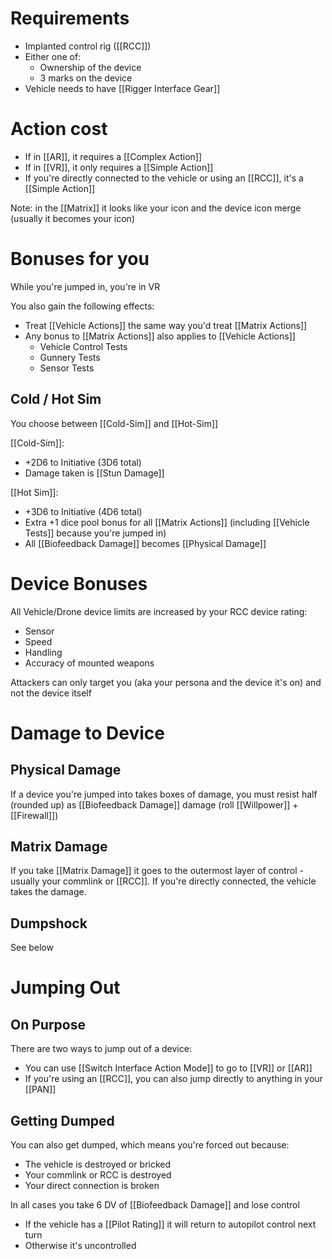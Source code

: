 # Requirements
- Implanted control rig ([[RCC]])
- Either one of:
	- Ownership of the device
	- 3 marks on the device
- Vehicle needs to have [[Rigger Interface Gear]]

# Action cost
- If in [[AR]], it requires a [[Complex Action]]
- If in [[VR]], it only requires a [[Simple Action]]
- If you're directly connected to the vehicle or using an [[RCC]], it's a [[Simple Action]]

Note: in the [[Matrix]] it looks like your icon and the device icon merge (usually it becomes your icon)

# Bonuses for you
While you're jumped in, you're in VR

You also gain the following effects:
- Treat  [[Vehicle Actions]] the same way you'd treat [[Matrix Actions]]
- Any bonus to [[Matrix Actions]] also applies to [[Vehicle Actions]]
	- Vehicle Control Tests
	-  Gunnery Tests
	-  Sensor Tests

## Cold / Hot Sim
You choose between [[Cold-Sim]] and [[Hot-Sim]]

[[Cold-Sim]]:
- +2D6 to Initiative (3D6 total)
- Damage taken is [[Stun Damage]]

[[Hot Sim]]:
- +3D6 to Initiative (4D6 total)
- Extra +1 dice pool bonus for all [[Matrix Actions]] (including [[Vehicle Tests]] because you're jumped in)
- All [[Biofeedback Damage]] becomes [[Physical Damage]]

# Device Bonuses
All Vehicle/Drone device limits are increased by your RCC device rating:
- Sensor
- Speed
- Handling
- Accuracy of mounted weapons

Attackers can only target you (aka your persona and the device it's on) and not the device itself


# Damage to Device
## Physical Damage
If a device you're jumped into takes boxes of damage, you must resist half (rounded up) as [[Biofeedback Damage]] damage (roll [[Willpower]] + [[Firewall]])

## Matrix Damage
If you take [[Matrix Damage]] it goes to the outermost layer of control - usually your commlink or [[RCC]].  If you're directly connected, the vehicle takes the damage.

## Dumpshock
See below


# Jumping Out
## On Purpose
There are two ways to jump out of a device:
- You can use [[Switch Interface Action Mode]] to go to [[VR]] or [[AR]]
- If you're using an [[RCC]], you can also jump directly to anything in your [[PAN]]

## Getting Dumped
You can also get dumped, which means you're forced out because:
- The vehicle is destroyed or bricked
- Your commlink or RCC is destroyed
- Your direct connection is broken

In all cases you take 6 DV of [[Biofeedback Damage]] and lose control
- If the vehicle has a [[Pilot Rating]] it will return to autopilot control next turn
- Otherwise it's uncontrolled